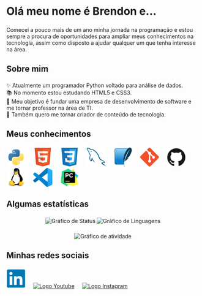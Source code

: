 <h1 align="left">Olá meu nome é Brendon e...</h1>

###

<p align="left">Comecei a pouco mais de um ano minha jornada na programação e estou sempre a procura de oportunidades para ampliar meus conhecimentos na tecnologia, assim como disposto a ajudar qualquer um que tenha interesse na área.</p>

###

<h2 align="left">Sobre mim</h2>

###

<p align="left">✨ Atualmente um programador Python voltado para análise de dados.<br>📚 No momento estou estudando HTML5 e CSS3.<br>🎯 Meu objetivo é fundar uma empresa de desenvolvimento de software e me tornar professor na área de TI.<br>🎲 Também quero me tornar criador de conteúdo de tecnologia.</p>

###

<h2 align="left">Meus conhecimentos</h2>

###

<div align="left">
  <img src="https://raw.githubusercontent.com/devicons/devicon/refs/heads/master/icons/python/python-original.svg" height="50" width="50" alt="Logo Python">
  <img width="12"/>
  <img src="https://raw.githubusercontent.com/devicons/devicon/refs/heads/master/icons/html5/html5-original.svg" height="50" width="50" alt="Logo HTML5">
  <img width="12"/>
  <img src="https://raw.githubusercontent.com/devicons/devicon/refs/heads/master/icons/css3/css3-original.svg" height="50" width="50" alt="Logo CSS3">
  <img width="12"/>
  <img src="https://raw.githubusercontent.com/devicons/devicon/refs/heads/master/icons/mysql/mysql-original.svg" height="50" width="50" alt="Logo MySQL">
  <img width="12"/>
  <img src="https://raw.githubusercontent.com/devicons/devicon/refs/heads/master/icons/sqlite/sqlite-original.svg" height="50" width="50" alt="Logo SQLite">
  <img width="12"/>
  <img src="https://raw.githubusercontent.com/devicons/devicon/refs/heads/master/icons/git/git-original.svg" height="50" width="50" alt="Logo Git">
  <img width="12"/>
  <img src="https://raw.githubusercontent.com/devicons/devicon/refs/heads/master/icons/github/github-original.svg" height="50" width="50" alt="">
  <img width="12"/>
  <img src="https://raw.githubusercontent.com/devicons/devicon/refs/heads/master/icons/linux/linux-original.svg" height="50" width="50" alt="Logo Linux">
  <img width="12"/>
  <img src="https://raw.githubusercontent.com/devicons/devicon/refs/heads/master/icons/vscode/vscode-original.svg" height="50" width="50" alt="Logo VScode">
  <img width="12"/>
  <img src="https://raw.githubusercontent.com/devicons/devicon/refs/heads/master/icons/pycharm/pycharm-original.svg" height="50" width="50" alt="Logo PyCharm">
  <img width="12"/>
</div>

###

<h2 align="left">Algumas estatísticas</h2>

###

<div align="center">
  <img src="https://github-readme-stats.vercel.app/api?username=BrendonJoaoDEV&hide_title=false&hide_rank=false&show_icons=true&include_all_commits=true&count_private=true&disable_animations=false&theme=radical&locale=pt-br&hide_border=true&order=1" height="150" alt="Gráfico de Status"  />
  <img src="https://github-readme-stats.vercel.app/api/top-langs?username=BrendonJoaoDEV&locale=pt-br&hide_title=false&layout=compact&card_width=320&langs_count=5&theme=radical&hide_border=true&order=3" height="150" alt="Gráfico de Linguagens"  />
</div>

###

<div align="center">
  <img src="https://github-readme-activity-graph.vercel.app/graph?username=BrendonJoaoDEV&radius=16&theme=redical&area=true&order=5&custom_title=Minhas%20contribui%C3%A7%C3%B5es&hide_border=true&hide_title=false" height="300" alt="Gráfico de atividade"  />
</div>

###

<h2 align="left">Minhas redes sociais</h2>

###

<div align="left">
  <a href="https://www.linkedin.com/in/brendon-jo%C3%A3o-campos-neves-ba99a5324/" target="_blank"><img src="https://raw.githubusercontent.com/devicons/devicon/refs/heads/master/icons/linkedin/linkedin-original.svg" width="50" height="50" alt="Logo LinkedIN"  /></a>
  <img width="12"/>
  <a href="https://www.youtube.com/@Brendondev" target="_blank"><img src="https://raw.githubusercontent.com/maurodesouza/profile-readme-generator/master/src/assets/icons/social/youtube/default.svg" width="50" height="50" alt="Logo Youtube"  /></a>
  <img width="12"/>
  <a href="https://www.instagram.com/brendonjoaodev/" target="_blank"><img src="https://raw.githubusercontent.com/maurodesouza/profile-readme-generator/master/src/assets/icons/social/instagram/default.svg" width="50" height="50" alt="Logo Instagram"  /></a>
</div>

###
